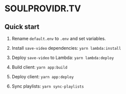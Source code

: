 # SOULPROVIDR.TV

## Quick start
1. Rename `default.env` to `.env` and set variables.

1. Install `save-video` dependencies:
`yarn lambda:install`

1. Deploy `save-video` to Lambda:
`yarn lambda:deploy`

1. Build client:
`yarn app:build`

1. Deploy client:
`yarn app:deploy`

1. Sync playlists:
`yarn sync-playlists`